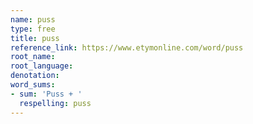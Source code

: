 ```yaml
---
name: puss
type: free
title: puss
reference_link: https://www.etymonline.com/word/puss
root_name: 
root_language: 
denotation: 
word_sums:
- sum: 'Puss + '
  respelling: puss
---
```

